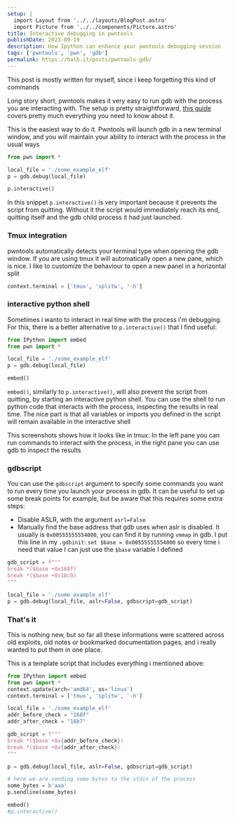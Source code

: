 ```yaml
---
setup: |
  import Layout from '../../layouts/BlogPost.astro'
  import Picture from '../../components/Picture.astro'
title: Interactive debugging in pwntools
publishDate: 2023-09-19
description: How Ipython can enhance your pwntools debugging session
tags: ['pwntools', 'pwn', 'gdb']
permalink: https://halb.it/posts/pwntools-gdb/
---
```


This post is mostly written for myself, since i keep forgetting this kind of commands

Long story short, pwntools makes it very easy to run gdb with the process you are interacting with.
The setup is pretty straightforward, [this guide](https://github.com/Gallopsled/pwntools-tutorial/blob/master/debugging.md) covers pretty much everything you need to know about it.

This is the easiest way to do it. Pwntools will launch gdb in a new terminal window, and you will maintain your ability to interact with the process in the usual ways


```python
from pwn import *

local_file = './some_example_elf'
p = gdb.debug(local_file)

p.interactive()
```

In this snippet `p.interactive()` is very important because it prevents the script from quitting.
Without it the script would immediately reach its end, quitting itself and the 
gdb child process it had just launched.

### Tmux integration

pwntools automatically detects your terminal type when opening the gdb window.
If you are using tmux it will automatically open a new pane, which is nice.
I like to customize the behaviour to open a new panel in a horizontal split

```python
context.terminal = ['tmux', 'splitw', '-h']
```

### interactive python shell

Sometimes i wanto to interact in real time with the process i'm debugging.
For this, there is a better alternative to 
`p.interactive()` that I find useful:


```python
from IPython import embed
from pwn import *

local_file = './some_example_elf'
p = gdb.debug(local_file)

embed()

```

`embed()`, similarly to `p.interactive()`, 
will also prevent the script from quitting, by starting an interactive python shell.
You can use the shell to run python code that interacts with the process, inspecting the results in real time.
The nice part is that all variables or imports you defined in the script will remain available in the interactive shell

This screenshots shows how it looks like in tmux:
In the left pane you can run commands to interact with the process,
in the right pane you can use gdb to inspect the results

<Picture src="gdb-tips" height={450} alt="Screenshot of a tmux terminal split vertically into two panes. The pane on the left is an interactive python shell. It has received the input: p.send(bytearray(key)). The pane on the right is a gdb session whth the gef plugin enabled. You can see registers, stack and current instruction for a process called ./babyrev_level6.0. The program is about to run a call to glibc readline" />

### gdbscript

You can use the `gdbscript` argument to specify some commands you want to run
every time you launch your process in gdb.
It can be useful to set up some break points for example, but be aware that this requires
some extra steps:

- Disable ASLR, with the argument `asrl=False`
- Manually find the base address that gdb uses when aslr is disabled.
  It usually is `0x00555555554000`, you can find it by running `vmmap` in gdb.
  I put this line in my `.gdbinit`:  `set $base = 0x00555555554000`
  so every time i need that value I can just use the `$base` variable I defined
 

```python
gdb_script = f"""
break *($base +0x168f)
break *($base +0x18c0)
"""

local_file = './some_example_elf'
p = gdb.debug(local_file, aslr=False, gdbscript=gdb_script)

```


### That's it

This is nothing new, but so far all these informations were scattered across old exploits, old notes or bookmarked documentation pages, and i really wanted to put them in one place.

This is a template script that includes everything i mentioned above:

```python
from IPython import embed
from pwn import *
context.update(arch='amd64', os='linux')
context.terminal = ['tmux', 'splitw', '-h']

local_file = './some_example_elf'
addr_before_check = "168f"
addr_after_check = "16b7"

gdb_script = f"""
break *($base +0x{addr_before_check})
break *($base +0x{addr_after_check})
"""

p = gdb.debug(local_file, aslr=False, gdbscript=gdb_script)

# here we are sending some bytes to the stdin of the process
some_bytes = b'aaa'
p.sendline(some_bytes)

embed()
#p.interactive()

```









